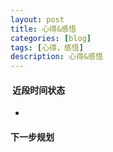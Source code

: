 ```yaml
---
layout: post
title: 心得&感悟
categories: [blog]
tags: [心得，感悟]
description: 心得&感悟
---
```


####  近段时间状态

 -
 
 
#### 下一步规划


